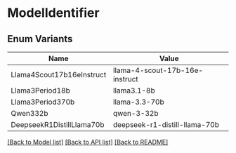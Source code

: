 # ModelIdentifier

## Enum Variants

| Name | Value |
|---- | -----|
| Llama4Scout17b16eInstruct | llama-4-scout-17b-16e-instruct |
| Llama3Period18b | llama3.1-8b |
| Llama3Period370b | llama-3.3-70b |
| Qwen332b | qwen-3-32b |
| DeepseekR1DistillLlama70b | deepseek-r1-distill-llama-70b |


[[Back to Model list]](../README.md#documentation-for-models) [[Back to API list]](../README.md#documentation-for-api-endpoints) [[Back to README]](../README.md)


